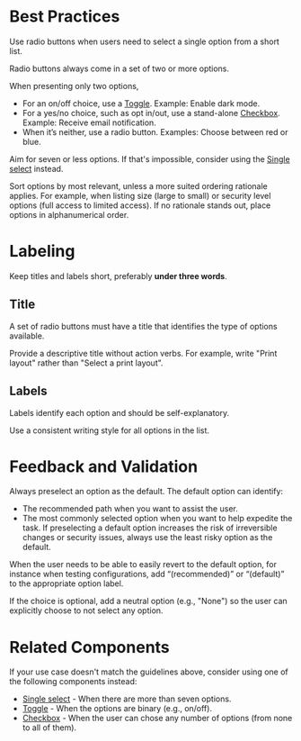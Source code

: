 # Best Practices

Use radio buttons when users need to select a single option from a short list.

Radio buttons always come in a set of two or more options.

When presenting only two options,

-   For an on/off choice, use a [Toggle](https://plasma.coveo.com/form/FlatSelect). Example: Enable dark mode.
-   For a yes/no choice, such as opt in/out, use a stand-alone [Checkbox](https://plasma.coveo.com/form/Checkbox). Example: Receive email notification.
-   When it’s neither, use a radio button. Examples: Choose between red or blue.

Aim for seven or less options. If that's impossible, consider using the [Single select](https://plasma.coveo.com/form/SingleSelect) instead.

Sort options by most relevant, unless a more suited ordering rationale applies. For example, when listing size (large to small) or security level options (full access to limited access). If no rationale stands out, place options in alphanumerical order.

# Labeling

Keep titles and labels short, preferably **under three words**.

## Title

A set of radio buttons must have a title that identifies the type of options available.

Provide a descriptive title without action verbs. For example, write "Print layout" rather than "Select a print layout".

## Labels

Labels identify each option and should be self-explanatory.

Use a consistent writing style for all options in the list.

# Feedback and Validation

Always preselect an option as the default. The default option can identify:

-   The recommended path when you want to assist the user.
-   The most commonly selected option when you want to help expedite the task.
    If preselecting a default option increases the risk of irreversible changes or security issues, always use the least risky option as the default.

When the user needs to be able to easily revert to the default option, for instance when testing configurations, add “(recommended)” or “(default)” to the appropriate option label.

If the choice is optional, add a neutral option (e.g., "None") so the user can explicitly choose to not select any option.

# Related Components

If your use case doesn't match the guidelines above, consider using one of the following components instead:

-   [Single select](https://plasma.coveo.com/form/SingleSelect) - When there are more than seven options.
-   [Toggle](https://plasma.coveo.com/form/FlatSelect) - When the options are binary (e.g., on/off).
-   [Checkbox](https://plasma.coveo.com/form/Checkbox) - When the user can chose any number of options (from none to all of them).
